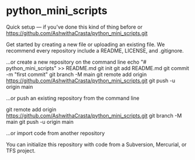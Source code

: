 # python_mini_scripts
Quick setup — if you’ve done this kind of thing before
or	
https://github.com/AshwithaCrasta/python_mini_scripts.git

Get started by creating a new file or uploading an existing file. 
We recommend every repository include a README, LICENSE, and .gitignore.

…or create a new repository on the command line
echo "# python_mini_scripts" >> README.md
git init
git add README.md
git commit -m "first commit"
git branch -M main
git remote add origin https://github.com/AshwithaCrasta/python_mini_scripts.git
git push -u origin main

…or push an existing repository from the command line

git remote add origin https://github.com/AshwithaCrasta/python_mini_scripts.git
git branch -M main
git push -u origin main



…or import code from another repository

You can initialize this repository with code from a Subversion, Mercurial, or TFS project.

